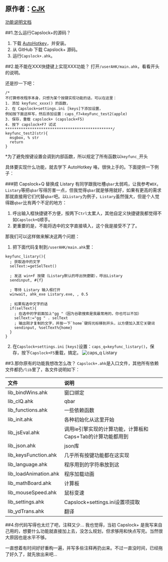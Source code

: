 ## 原作者：[CJK](https://github.com/wo52616111/capslock-plus)

[功能说明文档](http://cjkis.me/capslock+/)


##1.怎么运行Capslock+的源码？
1. 下载 [AutoHotkey](http://www.ahkscript.org/)，并安装。
2. 从 GitHub 下载 Capslock+ 源码。
3. 运行`Capslock+.ahk`。

##2.能不能在XXX快捷键上实现XXX功能？
打开`/userAHK/main.ahk`，看看开头的说明。

还是抄一下吧：

```ahk
/*
不打算修改程序本身，只想为某个按键实现功能的话，可以在这里：
1. 添加 keyfunc_xxxx() 的函数，
2. 在 Capslock+settings.ini [keys]下添加设置，
例如按下面这样写，然后添加设置：caps_f7=keyFunc_test2(apple)
3. 保存，重载 capslock+ (capslock+F5)
4. 按下 capslock+F7 试试
************************************************/
keyfunc_test2(str){
  msgbox, % str
  return
}
```

*为了避免按键设置会调到内部函数，所以规定了所有函数以`keyfunc_`开头

具体要实现什么功能，就去学下 AutoHotkey 咯，很快上手的。下面提供一下例子：

###把 Capslock+Q 替换成 Listary
有同学跟我吐槽`qbar`太弱鸡，让我参考`WOX`，`Listary`等把`qbar`写得厉害一点，但我觉得`qbar`就是够用就好，如果有更高的需求那就直接用它们代替`qbar`吧。以`Listary`为例子，`Listary`虽然强大，但是个人觉得跟`qbar`比有两个不足的地方：

1. 呼出输入框快捷键不方便，按两下`Ctrl`太累人，其他自定义快捷键我都觉得不如`Capslock+Q`顺手。
2. 更重要的是，不能将选中的文字直接填入，这个我是接受不了了。

那我们可以这样做来解决这两个问题：

1. 把下面代码复制到`/userAHK/main.ahk`里：
  ```ahk
  keyfunc_listary(){
    ; 获取选中的文字
    selText:=getSelText()

    ; 发送 win+F 按键（Listary默认的呼出快捷键），呼出Listary
    sendinput, #{f}

    ; 等待 Listary 输入框打开
    winwait, ahk_exe Listary.exe, , 0.5

    ; 如果有选中文字的话
    if(selText){
      ; 在选中的字前面加上"gg "（因为谷歌搜索是我最常用的，你也可以不加）
      selText:="gg " . selText
      ; 输出刚才复制的文字，并按一下`home`键将光标移到开头，以方便加入其它关键词
      sendinput, %selText%{home}
    }
  }
  ```

2. 在`Capslock+settings.ini` `[keys]`设置：`caps_q=keyfunc_listary()`，保存，按下`Capslock+F5`重载，搞定。
![caps_q Listary](http://dn-cjk.qbox.me/caps_listary.gif)

##3.那你原有的功能我想改怎么改？
`Capslock+.ahk`是入口文件，其他所有依赖文件都扔`/lib`里了，各文件说明如下：

|文件|说明|
|:---|:---|
|lib_bindWins.ahk|窗口绑定|
|lib_clQ.ahk|qbar|
|lib_functions.ahk|一些依赖函数|
|lib_init.ahk|各种初始化从这里开始|
|lib_jsEval.ahk|调用ie引擎实现的计算功能，计算板和Caps+Tab的计算功能都用到|
|lib_json.ahk|json库|
|lib_keysFunction.ahk|几乎所有按键功能都在这实现|
|lib_language.ahk|程序用到的字符串放到这|
|lib_loadAnimation.ahk|程序加载动画|
|lib_mathBoard.ahk|计算板|
|lib_mouseSpeed.ahk|鼠标变速|
|lib_settings.ahk|Capslock+settings.ini设置项提取|
|lib_ydTrans.ahk|翻译|

##4.你代码写得也太烂了吧，注释又少...
我也觉得，当初 Capslock+ 是我写来自己用的，想要什么功能就直接加上去，没怎么规划，但求够用和快点写完。当然很大原因也是水平不够。

一直想着有时间好好重构一遍，并写多些注释再扔出来。不过一直没时间，已经拖了好久了，就先放出来吧...


